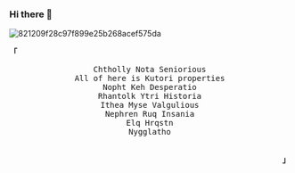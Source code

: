 ### Hi there 👋
![821209f28c97f899e25b268acef575da](https://user-images.githubusercontent.com/76643722/118935903-39af4780-b976-11eb-821c-c2e79c0a9196.jpg)

<p align="left"><strong><samp>「</samp></strong></p><p align="center">
    <samp>
      Chtholly Nota Seniorious <br>
      All of here is Kutori properties <br>
      Nopht Keh Desperatio <br>
      Rhantolk Ytri Historia <br>
      Ithea Myse Valgulious <br>
      Nephren Ruq Insania <br>
      Elq Hrqstn <br>
      Nygglatho <br>
    </samp>
    <br>
</p><p align="right"><strong><samp>」</samp></strong></p>
